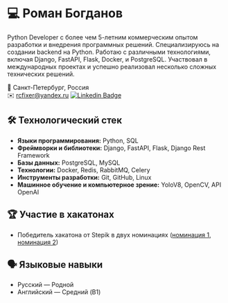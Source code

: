 <!--
## Hi there 👋
**RCFixer/RCFixer** is a ✨ _special_ ✨ repository because its `README.md` (this file) appears on your GitHub profile.

Here are some ideas to get you started:

- 🔭 I’m currently working on ...
- 🌱 I’m currently learning ...
- 👯 I’m looking to collaborate on ...
- 🤔 I’m looking for help with ...
- 💬 Ask me about ...
- 📫 How to reach me: ...
- 😄 Pronouns: ...
- ⚡ Fun fact: ...
-->

# 💻 Роман Богданов

Python Developer с более чем 5-летним коммерческим опытом разработки и внедрения программных решений. Специализируюсь на создании backend на Python. Работаю с различными технологиями, включая Django, FastAPI, Flask, Docker, и PostgreSQL. Участвовал в международных проектах и успешно реализовал несколько сложных технических решений.

📍 Санкт-Петербург, Россия  
✉️ [rcfixer@yandex.ru](mailto:rcfixer@yandex.ru)
[![Linkedin Badge](https://img.shields.io/badge/-kakbar-blue?style=flat&logo=Linkedin&logoColor=white)](https://www.linkedin.com/in/rcfixer)

## 🛠️ Технологический стек
- **Языки программирования:** Python, SQL
- **Фреймворки и библиотеки:** Django, FastAPI, Flask, Django Rest Framework
- **Базы данных:** PostgreSQL, MySQL
- **Технологии:** Docker, Redis, RabbitMQ, Celery
- **Инструменты разработки:** Git, GitHub, Linux
- **Машинное обучение и компьютерное зрение:** YoloV8, OpenCV, API OpenAI

## 🏆 Участие в хакатонах
- Победитель хакатона от Stepik в двух номинациях ([номинация 1](https://t.me/stepik_courses/195), [номинация 2](https://t.me/stepik_courses/199))

## 🗣️ Языковые навыки
- Русский — Родной
- Английский — Средний (B1)
